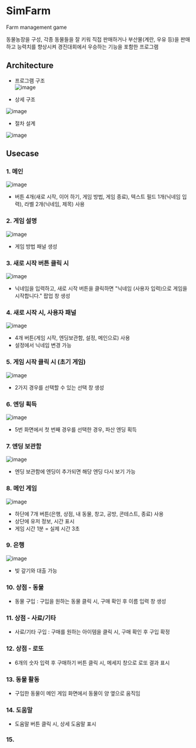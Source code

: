 # SimFarm
 Farm management game
 
 동물농장을 구성, 각종 동물들을 잘 키워 직접 판매하거나 부산물(계란, 우유 등)을 판매하고 능력치를 향상시켜 경진대회에서 우승하는 기능을 포함한 프로그램 

## Architecture
* 프로그램 구조  
![image](https://user-images.githubusercontent.com/53864655/72232888-60819f00-3607-11ea-85ad-d25f3ed5ee9a.png)


* 상세 구조

![image](https://user-images.githubusercontent.com/53864655/72232899-6ecfbb00-3607-11ea-98b7-903ee1e5fe9f.png)


* 절차 설계 

![image](https://user-images.githubusercontent.com/53864655/72232904-78f1b980-3607-11ea-962e-cc73b150b995.png)



## Usecase

### 1. 메인 

![image](https://user-images.githubusercontent.com/53864655/71707814-fb23f600-2e2f-11ea-840b-9dde524ade7e.png)

* 버튼 4개(새로 시작, 이어 하기, 게임 방법, 게임 종료), 텍스트 필드 1개(닉네임 입력), 라벨 2개(닉네임, 제목) 사용

### 2. 게임 설명

![image](https://user-images.githubusercontent.com/53864655/71708029-9bc6e580-2e31-11ea-8d07-ccad520474c6.png)

* 게임 방법 패널 생성

### 3. 새로 시작 버튼 클릭 시

![image](https://user-images.githubusercontent.com/53864655/71708043-b1d4a600-2e31-11ea-9dc3-4a9c28779dae.png)

* 닉네임을 입력하고, 새로 시작 버튼을 클릭하면 "닉네임 (사용자 입력)으로 게임을 시작합니다." 팝업 창 생성

### 4. 새로 시작 시, 사용자 패널 

![image](https://user-images.githubusercontent.com/53864655/71708050-c1ec8580-2e31-11ea-8471-ae955c78dc68.png)

* 4개 버튼(게임 시작, 엔딩보관함, 설정, 메인으로) 사용 
* 설정에서 닉네임 변경 가능

### 5. 게임 시작 클릭 시 (초기 게임)

![image](https://user-images.githubusercontent.com/53864655/71708060-d4ff5580-2e31-11ea-9432-6f3e03c05a77.png)

* 2가지 경우를 선택할 수 있는 선택 창 생성

### 6. 엔딩 획득

![image](https://user-images.githubusercontent.com/53864655/71708063-e47e9e80-2e31-11ea-81c2-6606e9be6241.png)

* 5번 화면에서 첫 번째 경우를 선택한 경우, 파산 엔딩 획득

### 7. 엔딩 보관함

![image](https://user-images.githubusercontent.com/53864655/71708073-f3655100-2e31-11ea-8462-33a149017c3f.png)

* 엔딩 보관함에 엔딩이 추가되면 해당 엔딩 다시 보기 가능

### 8. 메인 게임

![image](https://user-images.githubusercontent.com/53864655/71708087-0710b780-2e32-11ea-8fe4-2b91e8f52ad4.png)

* 하단에 7개 버튼(은행, 상점, 내 동물, 창고, 공방, 콘테스트, 종료) 사용
* 상단에 유저 정보, 시간 표시
* 게임 시간 1분 = 실제 시간 3초

### 9. 은행

![image](https://user-images.githubusercontent.com/53864655/71708095-17c12d80-2e32-11ea-9d83-2a682691b4be.png)

* 빚 갚기와 대출 가능

### 10. 상점 - 동물
* 동물 구입 : 구입을 원하는 동물 클릭 시, 구매 확인 후 이름 입력 창 생성

### 11. 상점 - 사료/기타
* 사료/기타 구입 : 구매를 원하는 아이템을 클릭 시, 구매 확인 후 구입 확정

### 12. 상점 - 로또 
* 6개의 숫자 입력 후 구매하기 버튼 클릭 시, 메세지 창으로 로또 결과 표시

### 13. 동물 활동
* 구입한 동물이 메인 게임 화면에서 동물이 양 옆으로 움직임

### 14. 도움말
* 도움말 버튼 클릭 시, 상세 도움말 표시

### 15. 
